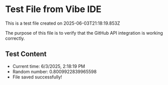 # Test File from Vibe IDE

This is a test file created on 2025-06-03T21:18:19.853Z

The purpose of this file is to verify that the GitHub API integration is working correctly.

## Test Content
- Current time: 6/3/2025, 2:18:19 PM
- Random number: 0.8009922839965598
- File saved successfully!
